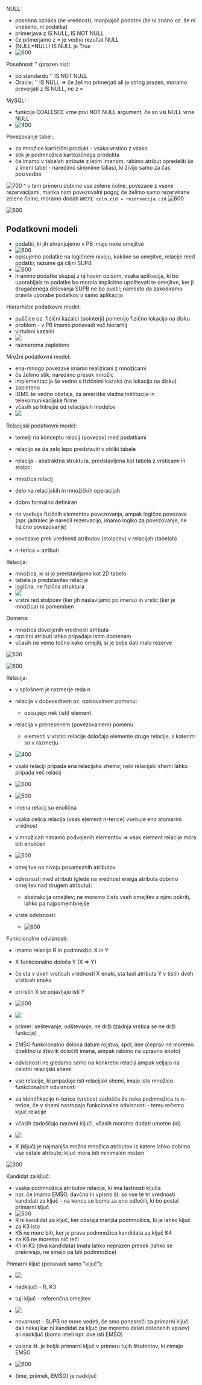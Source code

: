 NULL:
- posebna oznaka (ne vrednost), manjkajoč podatek (še ni znano oz. še ni vnešeno, ni podatka)
- primerjava z IS NULL, IS NOT NULL
- če primerjamo z = je vedno rezultat NULL
- (NULL=NULL) IS NULL je True
- ![600](Pasted%20image%2020240229143348.png)

Posebnost '' (prazen niz):
- po standardu '' IS NOT NULL
- Oracle: '' IS NULL => če želimo primerjati ali je string prazen, moramo preverjati z IS NULL, ne z =

MySQL:
- funkcija COALESCE vrne prvi NOT NULL argument, če so vsi NULL vrne NULL
- ![400](Pasted%20image%2020240229144040.png)

Povezovanje tabel:
- za množice kartizični produkt - vsako vrstico z vsako
- stik je podmnožica kartezičnega produkta
- če imamo v tabelah atribute z istim imenom, rabimo atribut opredeliti še z imeni tabel - naredimo sinonime (alias), ki živijo samo za čas poizvedbe

![700](Pasted%20image%2020240229145346.png)
^ v tem primeru dobimo vse zelene čolne, povezane z vsemi rezervacijami, manka nam povezovalni pogoj; če želimo samo rezervirane zelene čolne, moramo dodati `WHERE coln.cid = rezervacija.cid`
![600](Pasted%20image%2020240229145459.png)

![600](Pasted%20image%2020240229145754.png)

## Podatkovni modeli
- podatki, ki jih shranjujemo v PB imajo neke omejitve
- ![600](Pasted%20image%2020240229152643.png)
- opisujemo podatke na logičnem nivoju, kakšne so omejitve, relacije med podatki; razume ga ciljni SUPB
- ![600](Pasted%20image%2020240229152806.png)
- hranimo podatke skupaj z njihovim opisom, vsaka aplikacija, ki bo uporabljala te podatke bo morala implicitno upoštevati te omejitve, ker ji drugačenega delovanja SUPB ne bo pustil; namesto da zakodiramo pravila uporabe podatkov v samo aplikacijo

Hierarhični podatkovni model:
- puščice oz. fizični kazalci (pointerji) pomenijo fizično lokacijo na disku
- problem - v PB imamo ponavadi več hierarhij
- virtulani kazalci
- ![](Pasted%20image%2020240229153457.png)
- razmeroma zapleteno

Mrežni podatkovni model:
- ena-mnogo povezave imamo realizirani z množicami
- če želimo stik, naredimo presek množic
- implementacija še vedno s fizičnimi kazalci (na lokacijo na disku)
- zapleteno
- IDMS še vedno obstaja, za ameriške vladne inštitucije in telekomunikacijske firme
- včasih so hitrejše od relacijskih modelov
- ![](Pasted%20image%2020240229153832.png)

Relacijski podatkovni model:
- temelji na konceptu relacij (povezav) med podatkami
- relacijo se da zelo lepo predstaviti v obliki tabele
- relacija - abstraktna struktura, predstavljena kot tabela z vrsticami in stolpci
- množica relacij
- delo na relacijskih in množiških operacijah
- dobro formalno definiran
- ne vsebuje fizičnih elementov povezovanja, ampak logične povezave (npr. jadralec je naredil rezervacijo, imamo logiko za povezovanje, ne fizično povezovanje)
- povezave prek vrednosti atributov (stolpcev) v relacijah (tabelah)

- n-terica = atributi

Relacija:
- množica, ki si jo predstavljamo kot 2D tabelo
- tabela je predstavitev relacije
- logična, ne fizična struktura
- ![](Pasted%20image%2020240229154806.png)
- vrstni red stolpcev (ker jih naslavljamo po imenu) in vrstic (ker je množica) ni pomemben

Domena:
- množica dovoljenih vrednosti atributa
- različni atributi lahko pripadajo istim domenam
- včasih ne vemo točno kako omejiti, si je bolje dati malo rezerve

![500](Pasted%20image%2020240229155356.png)

![600](Pasted%20image%2020240229155519.png)

Relacija:
- v splošnem je razmerje reda n
- relacije v dobesednem oz. opisovalnem pomenu:
	- opisujejo nek (isti) element
- relacija v prenesenem (povezovalnem) pomenu:
	- elementi v vrstici relacije določajo elemente druge relacije, s katerimi so v razmerju
- ![400](Pasted%20image%2020240229155925.png)

- vsaki relaciji pripada ena relacijska shema; neki relacijski shemi lahko pripada več relacij
- ![600](Pasted%20image%2020240229160038.png)
- ![500](Pasted%20image%2020240229162113.png)

- imena relacij so enolična
- vsaka celica relacija (vsak element n-terice) vsebuje eno atomarno vrednost

- v množicah nimamo podvojenih elementov => vsak element relacije mora biti enoličen
- ![500](Pasted%20image%2020240229162309.png)

- omejitve na nivoju posameznih atributov
- odvisnosti med atributi (glede na vrednost enega atributa dobimo omejitev nad drugem atributu):
	- abstrakcija omejitev; ne moremo čisto vseh omejitev z njimi pokriti, lahko pa najpomembnejše
- vrste odvisnosti:
	- ![600](Pasted%20image%2020240229162743.png)

Funkcionalne odvisnosti:
- imamo relacijo R in podmnožici X in Y
- X funkcionalno določa Y (X => Y)
- če sta v dveh vrsticah vrednosti X enaki, sta tudi atributa Y v tistih dveh vrsticah enaka
- pri istih X se pojavljajo isti Y
- ![600](Pasted%20image%2020240229162937.png)
- ![](Pasted%20image%2020240229163203.png)
- primer: seštevanje, odštevanje, ne drži (zadnja vrstica se ne drži funkcije)
- EMŠO funkcionalno doloca datum rojstva, spol, ime (čeprav ne moremo direktno iz številk določiti imena, ampak rabimo na upravno enoto)

- odvisnosti ne gledamo samo na konkretni relaciji ampak veljajo na celotni relacijski shemi
- vse relacije, ki pripadajo isti relacijski shemi, imajo isto množico funkcionalnih odvisnosti

- za identifikacijo n-terice (vrstice) zadošča že neka podmnožica te n-terice, če v shemi nastopajo funkcionalne odvisnosti - temu rečemo ključ relacije
- včasih zadoščajo naravni ključi, včasih moramo dodati umetne (id)
- ![](Pasted%20image%2020240229164425.png)
- X (ključ) je najmanjša možna množica atributov iz katere lahko dobimo vse ostale atribute; ključ mora biti minimalen možen

![300](Pasted%20image%2020240229164642.png)

Kandidat za ključ:
-  vsaka podmnožica atributov relacije, ki ima lastnosti ključa
- npr. če imamo EMŠO, davčno in vpisno št. so vse te tri vrednosti kandidati za ključ - na koncu se bomo za eno odločili, ki bo postal primarni ključ
- ![500](Pasted%20image%2020240229165011.png)
- R ni kandidat za ključ, ker obstaja manjša podmnožica, ki je lahko ključ
- za K3 isto
- K5 ne more biti, ker je prava podmnožica kandidata za ključ K4
- za K6 ne moremo nič reči
- K1 in K2 (dva kandidata) imata lahko neprazen presek (lahko se prekrivajo, ne smejo pa biti podmnožice)

Primarni ključ (ponavadi samo "ključ"):
- ![](Pasted%20image%2020240229165049.png)
- nadključi - R, K3
- tuji ključ - referenčna omejitev
- ![](Pasted%20image%2020240229165300.png)
- nevarnost - SUPB ne more vedeti, če smo ponesreči za primarni ključ dali nekaj kar ni kandidat za ključ (ne moremo delati določenih vpisov) ali nadključ (bomo imeli npr. dve isti EMŠO)

- vpisna št. je boljši primarni ključ v primeru tujih študentov, ki nimajo EMŠO
- ![600](Pasted%20image%2020240229165819.png)
- {ime, priimek, EMŠO} je nadključ